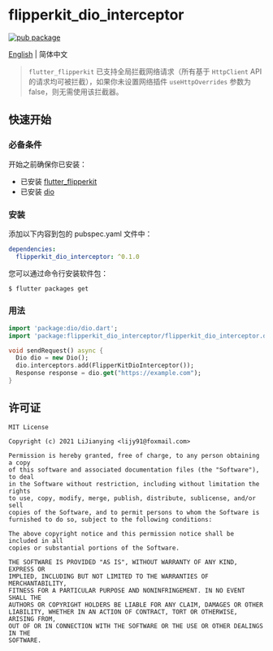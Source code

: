 # flipperkit_dio_interceptor

[![pub package](https://img.shields.io/pub/v/flipperkit_dio_interceptor.svg)](https://pub.dartlang.org/packages/flipperkit_dio_interceptor)

[English](./README.md) | 简体中文

> `flutter_flipperkit` 已支持全局拦截网络请求（所有基于 `HttpClient` API 的请求均可被拦截），如果你未设置网络插件 `useHttpOverrides` 参数为 false，则无需使用该拦截器。

## 快速开始

### 必备条件

开始之前确保你已安装：

- 已安装 [flutter_flipperkit](https://github.com/leanflutter/flutter_flipperkit)
- 已安装 [dio](https://github.com/flutterchina/dio)

### 安装

添加以下内容到包的 pubspec.yaml 文件中：

```yaml
dependencies:
  flipperkit_dio_interceptor: ^0.1.0
```

您可以通过命令行安装软件包：

```bash
$ flutter packages get
```

### 用法

```dart
import 'package:dio/dio.dart';
import 'package:flipperkit_dio_interceptor/flipperkit_dio_interceptor.dart';

void sendRequest() async {
  Dio dio = new Dio();
  dio.interceptors.add(FlipperKitDioInterceptor());
  Response response = dio.get("https://example.com");
}
```

## 许可证

```
MIT License

Copyright (c) 2021 LiJianying <lijy91@foxmail.com>

Permission is hereby granted, free of charge, to any person obtaining a copy
of this software and associated documentation files (the "Software"), to deal
in the Software without restriction, including without limitation the rights
to use, copy, modify, merge, publish, distribute, sublicense, and/or sell
copies of the Software, and to permit persons to whom the Software is
furnished to do so, subject to the following conditions:

The above copyright notice and this permission notice shall be included in all
copies or substantial portions of the Software.

THE SOFTWARE IS PROVIDED "AS IS", WITHOUT WARRANTY OF ANY KIND, EXPRESS OR
IMPLIED, INCLUDING BUT NOT LIMITED TO THE WARRANTIES OF MERCHANTABILITY,
FITNESS FOR A PARTICULAR PURPOSE AND NONINFRINGEMENT. IN NO EVENT SHALL THE
AUTHORS OR COPYRIGHT HOLDERS BE LIABLE FOR ANY CLAIM, DAMAGES OR OTHER
LIABILITY, WHETHER IN AN ACTION OF CONTRACT, TORT OR OTHERWISE, ARISING FROM,
OUT OF OR IN CONNECTION WITH THE SOFTWARE OR THE USE OR OTHER DEALINGS IN THE
SOFTWARE.
```
